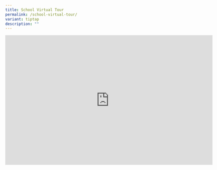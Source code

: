 ```yaml
---
title: School Virtual Tour
permalink: /school-virtual-tour/
variant: tiptap
description: ""
---
```

<div class="iframe-wrapper">
<iframe height="415" width="660" allowfullscreen="true" frameborder="0" src="https://www.youtube.com/embed/ke6EZuypeIE?si=uASPI4AD36cRtTZT"></iframe>
</div>
<p></p>